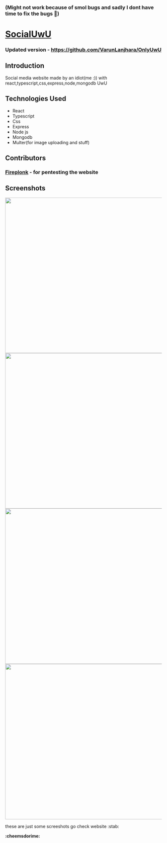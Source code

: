 ### (Might not work because of smol bugs and sadly I dont have time to fix the bugs 🙏)

# [SocialUwU](https://socialuwu.netlify.app/)

### Updated version - https://github.com/VarunLanjhara/OnlyUwU

## Introduction

Social media website made by an idiot(me :)) with react,typescript,css,express,node,mongodb UwU

## Technologies Used

- React
- Typescript
- Css
- Express
- Node js
- Mongodb
- Multer(for image uploading and stuff)

## Contributors

### [Fireplonk](https://github.com/FirePlank/) - for pentesting the website

## Screenshots

<img src = "https://github.com/VarunLanjhara/SocialUwU/blob/main/client/github_images/homedark.png" alt = "" width = "1100px" height = "500px">
<img src = "https://github.com/VarunLanjhara/SocialUwU/blob/main/client/github_images/profileuser.png" alt = "" width = "1100px" height = "500px">
<img src = "https://github.com/VarunLanjhara/SocialUwU/blob/main/client/github_images/profileotheruser.png" alt = "" width = "1100px" height = "500px">
<img src = "https://github.com/VarunLanjhara/SocialUwU/blob/main/client/github_images/settings.png" alt = "" width = "1100px" height = "500px">

these are just some screeshots go check website :stab:

**:cheemsdorime:**
